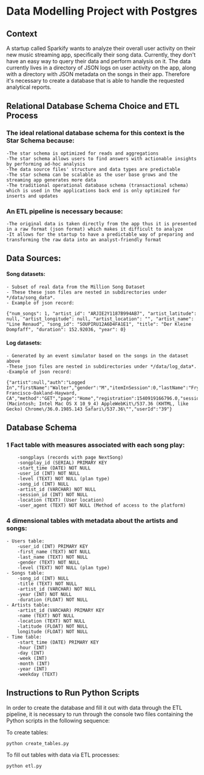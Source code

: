 # Data Modelling Project with Postgres

## Context

A startup called Sparkify wants to analyze their overall user activity on their new music streaming app, specifically their song data. Currently, they don't have an easy way to query their data and perform analysis on it. The data currently lives in a  directory of JSON logs on user activity on the app, along with a directory with JSON metadata on the songs in their app. Therefore it's necessary to create a database that is able to handle the requested analytical reports.

## Relational Database Schema Choice and ETL Process
### The ideal relational database schema for this context is the Star Schema because:

    -The star schema is optimized for reads and aggregations
    -The star schema allows users to find answers with actionable insights by performing ad-hoc analysis
    -The data source files' structure and data types are predictable
    -The star schema can be scalable as the user base grows and the streaming app generates more data
    -The traditional operational database schema (transactional schema) which is used in the applications back end is only optimized for inserts and updates 
    
    
### An ETL pipeline is necessary because:    
    -The original data is taken directly from the app thus it is presented in a raw format (json format) which makes it difficult to analyze
    -It allows for the startup to have a predictable way of preparing and transforming the raw data into an analyst-friendly format 
    
    
## Data Sources:  

#### Song datasets: 
    - Subset of real data from the Million Song Dataset
    - These these json files are nested in subdirectories under */data/song_data*.
    - Example of json record:
```
{"num_songs": 1, "artist_id": "ARJIE2Y1187B994AB7", "artist_latitude": null, "artist_longitude": null, "artist_location": "", "artist_name": "Line Renaud", "song_id": "SOUPIRU12A6D4FA1E1", "title": "Der Kleine Dompfaff", "duration": 152.92036, "year": 0}
```        

#### Log datasets:
    - Generated by an event simulator based on the songs in the dataset above
    -These json files are nested in subdirectories under */data/log_data*.
    -Example of json record:
```
{"artist":null,"auth":"Logged In","firstName":"Walter","gender":"M","itemInSession":0,"lastName":"Frye","length":null,"level":"free","location":"San Francisco-Oakland-Hayward, CA","method":"GET","page":"Home","registration":1540919166796.0,"sessionId":38,"song":null,"status":200,"ts":1541105830796,"userAgent":"\"Mozilla\/5.0 (Macintosh; Intel Mac OS X 10_9_4) AppleWebKit\/537.36 (KHTML, like Gecko) Chrome\/36.0.1985.143 Safari\/537.36\"","userId":"39"}
```   

## Database Schema    
    
### 1 Fact table with measures associated with each song play:
        -songplays (records with page NextSong)
        -songplay_id (SERIAL) PRIMARY KEY 
        -start_time (DATE) NOT NULL
        -user_id (INT) NOT NULL
        -level (TEXT) NOT NULL (plan type)
        -song_id (INT) NULL
        -artist_id (VARCHAR) NOT NULL
        -session_id (INT) NOT NULL
        -location (TEXT) (User location)
        -user_agent (TEXT) NOT NULL (Method of access to the platform)
### 4 dimensional tables with metadata about the artists and songs:
    - Users table:
        -user_id (INT) PRIMARY KEY
        -first_name (TEXT) NOT NULL
        -last_name (TEXT) NOT NULL
        -gender (TEXT) NOT NULL
        -level (TEXT) NOT NULL (plan type)
    - Songs table:
        -song_id (INT) NULL
        -title (TEXT) NOT NULL
        -artist_id (VARCHAR) NOT NULL
        -year (INT) NOT NULL
        -duration (FLOAT) NOT NULL
    - Artists table:
        -artist_id (VARCHAR) PRIMARY KEY
        -name (TEXT) NOT NULL
        -location (TEXT) NOT NULL
        -latitude (FLOAT) NOT NULL
        longitude (FLOAT) NOT NULL
    - Time table:
        -start_time (DATE) PRIMARY KEY
        -hour (INT)
        -day (INT)
        -week (INT)
        -month (INT)
        -year (INT)
        -weekday (TEXT)
        
        
## Instructions to Run Python Scripts

In order to create the database and fill it out with data through the ETL pipeline, it is necessary to run through the console two files containing the Python scripts in the following sequence:

To create tables:
```bash
python create_tables.py
```
To fill out tables with data via ETL processes:
```bash
python etl.py
